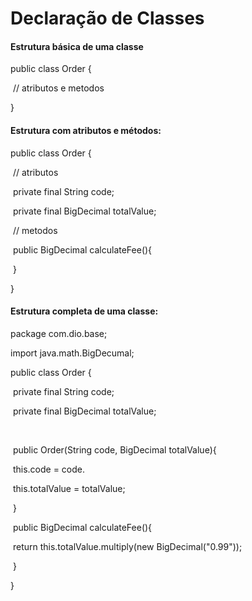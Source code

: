# Declaração de Classes

#### Estrutura básica de uma classe

public class Order {

​	// atributos e metodos

}

#### Estrutura com atributos e métodos:

public class Order {

​	// atributos

​	private final String code;

​	private final BigDecimal totalValue;



​	// metodos

​	public BigDecimal calculateFee(){

​	}

}

#### Estrutura completa de uma classe:

package com.dio.base;

import java.math.BigDecumal;

public class Order {

​	private final String code;

​	private final BigDecimal totalValue;

​	

​	public Order(String code, BigDecimal totalValue){

​		this.code = code.

​		this.totalValue = totalValue;

​	}

​	public BigDecimal calculateFee(){

​		return this.totalValue.multiply(new BigDecimal("0.99"));

​	}

}